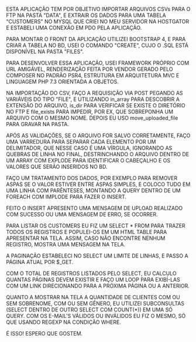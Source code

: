 ESTA APLICAÇÃO TEM POR OBJETIVO IMPORTAR ARQUIVOS CSVs PARA O FTP NA PASTA "DATA", E EXTRAIR OS DADOS PARA UMA TABELA "CUSTOMERS" NO MYSQL QUE CRIEI NO MEU SERVIDOR NA HOSTGATOR E ESTABELI UMA CONEXÃO EM PDO PELA APLICAÇÃO. 

PARA MONTAR O FRONT DA APLICAÇÃO UTILIZEI BOOTSTRAP 4, E PARA CRIAR A TABELA NO BD, USEI O COMANDO "CREATE", CUJO O .SQL ESTÁ DISPONÍVEL NA PASTA "FILES".

PARA DESENVOLVER ESSA APLICAÇÃO, USEI FRAMEWORK PRÓPRIO COM URL AMIGÁVEL, RENDERIZAÇÃO FEITA POR VENDOR GERADO PELO COMPOSER NO PADRÃO PSR4, ESTRUTURA EM ARQUITETURA MVC E LINGUAGEM PHP 7.3 ORIENTADA A OBJETOS.

NA IMPORTAÇÃO DO CSV, FAÇO A REQUISIÇÃO VIA POST PEGANDO AS VARIÁVEIS DO TIPO "FILE", E UTILIZANDO in_array PARA DESCOBRIR A EXTENSÃO DO ARQUIVO, is_dir PARA VERIFICAR SE EXISTE O DIRETÓRIO NO FTP E file_exists PARA IMPEDIR, POR EX, QUE SOBREPONHA UM ARQUIVO COM O MESMO NOME. DEPOIS EU USO move_uploaded_file PARA GRAVAR NA PASTA.

APÓS AS VALIDAÇÕES, SE O ARQUIVO FOR SALVO CORRETAMENTE, FAÇO UMA VARREDURA PARA SEPARAR CADA ELEMENTO POR UM DELIMITADOR, QUE NESSE CASO É UMA VÍRGULA, IGNORANDO AS QUEBRAS DE LINHA NO FINAL, DESTRINCHANDO O ARQUIVO DENTRO DE UM ARRAY COM EXPLODE PARA IDENTIFICAR O CABEÇALHO E OS VALORES QUE SERÃO INSERIDOS NO BD.

FAÇO UM TRATAMENTO DOS DADOS, POR EXEMPLO PARA REMOVER ASPAS SE O VALOR ESTIVER ENTRE ASPAS SIMPLES, E COLOCO TUDO EM UMA LINHA COM PARÊNTESES, MONTANDO A QUERY DENTRO DE UM FOREACH COM IMPLODE PARA FAZER O INSERT.

FEITO O INSERT APRESENTO UMA MENSAGEM DE UPLOAD REALIZADO COM SUCESSO OU UMA MENSAGEM DE ERRO, SE OCORRER.

PARA LISTAR OS CUSTOMERS EU FIZ UM SELECT * FROM PARA TRAZER TODOS OS REGISTROS E POPULEI-OS EM UM HTML TABLE PARA APRESENTAR NA TELA. ASSIM, CASO NÃO ENCONTRE NENHUM REGISTRO, MOSTRA UMA MENSAGEM NA TELA.

A PAGINAÇÃO ESTABELECI NO SELECT UM LIMITE DE LINHAS, E PASSO A PÁGINA ATUAL POR $_GET. 

COM O TOTAL DE REGISTROS LISTADOS PELO SELECT, EU CALCULO QUANTAS PÁGINAS DEVEM EXISTIR E FAÇO UM LOOP PARA EXIBÍ-LAS COM UM LINK DIRECIONANDO PARA A PRÓXIMA PÁGINA OU A ANTERIOR.

QUANTO A MOSTRAR NA TELA A QUANTIDADE DE CLIENTES COM OU SEM SOBRENOME, COM OU SEM GÊNERO, EU UTILIZEI SUBCONSULTAS (SELECT DENTRO DE OUTRO SELECT COM COUNT(*)) EM UMA SÓ QUERY. COM OS E-MAIL'S VÁLIDOS OU INVÁLIDOS EU FIZ O MESMO, SÓ QUE USANDO REGEXP NA CONDIÇÃO WHERE.

É ISSO! ESPERO QUE GOSTEM.
